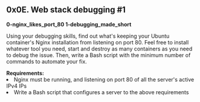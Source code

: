 <h2>0x0E. Web stack debugging #1</h2>
<strong>0-nginx_likes_port_80 1-debugging_made_short</strong>
<p>
Using your debugging skills, find out what's keeping your Ubuntu container's Nginx installation from listening on port 80. Feel free to install whatever tool you need, start and destroy as many containers as you need to debug the issue. Then, write a Bash script with the minimum number of commands to automate your fix.
</p>
<strong>Requirements:</strong>

<li>Nginx must be running, and listening on port 80 of all the server's active IPv4 IPs</li>
<li>Write a Bash script that configures a server to the above requirements</li>

